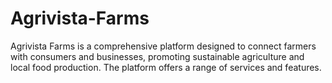 # Agrivista-Farms
Agrivista Farms is a comprehensive platform designed to connect farmers with consumers and businesses, promoting sustainable agriculture and local food production. The platform offers a range of services and features.
